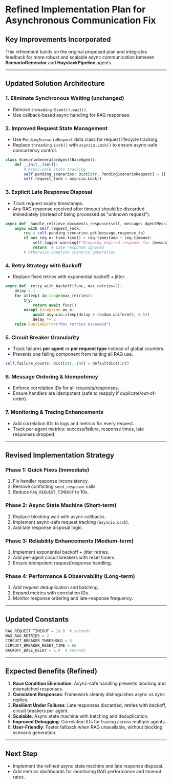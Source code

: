 # Refined Implementation Plan for Asynchronous Communication Fix

## Key Improvements Incorporated

This refinement builds on the original proposed plan and integrates feedback for more robust and scalable async communication between **ScenarioGenerator** and **HaystackPipeline** agents.

---

## Updated Solution Architecture

### 1. Eliminate Synchronous Waiting (unchanged)
- Remove `threading.Event().wait()`.
- Use callback-based async handling for RAG responses.

### 2. Improved Request State Management
- Use `PendingScenarioRequest` data class for request lifecycle tracking.
- Replace `threading.Lock()` with `asyncio.Lock()` to ensure async-safe concurrency control.

```python
class ScenarioGeneratorAgent(BaseAgent):
    def __init__(self):
        # Async-safe state tracking
        self.pending_scenarios: Dict[str, PendingScenarioRequest] = {}
        self.request_lock = asyncio.Lock()
```

### 3. Explicit Late Response Disposal
- Track request expiry timestamps.
- Any RAG response received after timeout should be discarded immediately (instead of being processed as "unknown request").

```python
async def _handle_retrieve_documents_response(self, message: AgentMessage):
    async with self.request_lock:
        req = self.pending_scenarios.get(message.response_to)
        if not req or time.time() > req.timestamp + req.timeout:
            self.logger.warning(f"Dropping expired response for {message.response_to}")
            return  # Late response ignored
        # Otherwise complete scenario generation
```

### 4. Retry Strategy with Backoff
- Replace fixed retries with exponential backoff + jitter.

```python
async def _retry_with_backoff(func, max_retries=2):
    delay = 1
    for attempt in range(max_retries):
        try:
            return await func()
        except Exception as e:
            await asyncio.sleep(delay + random.uniform(0, 0.5))
            delay *= 2
    raise RuntimeError("Max retries exceeded")
```

### 5. Circuit Breaker Granularity
- Track failures **per agent** or **per request type** instead of global counters.
- Prevents one failing component from halting all RAG use.

```python
self.failure_counts: Dict[str, int] = defaultdict(int)
```

### 6. Message Ordering & Idempotency
- Enforce correlation IDs for all requests/responses.
- Ensure handlers are idempotent (safe to reapply if duplicate/out-of-order).

### 7. Monitoring & Tracing Enhancements
- Add correlation IDs to logs and metrics for every request.
- Track per-agent metrics: success/failure, response times, late responses dropped.

---

## Revised Implementation Strategy

### Phase 1: Quick Fixes (Immediate)
1. Fix handler response inconsistency.
2. Remove conflicting `send_response` calls.
3. Reduce `RAG_REQUEST_TIMEOUT` to 10s.

### Phase 2: Async State Machine (Short-term)
1. Replace blocking wait with async callbacks.
2. Implement async-safe request tracking (`asyncio.Lock`).
3. Add late response disposal logic.

### Phase 3: Reliability Enhancements (Medium-term)
1. Implement exponential backoff + jitter retries.
2. Add per-agent circuit breakers with reset timers.
3. Ensure idempotent request/response handling.

### Phase 4: Performance & Observability (Long-term)
1. Add request deduplication and batching.
2. Expand metrics with correlation IDs.
3. Monitor response ordering and late-response frequency.

---

## Updated Constants

```python
RAG_REQUEST_TIMEOUT = 10.0  # seconds
MAX_RAG_RETRIES = 2
CIRCUIT_BREAKER_THRESHOLD = 5
CIRCUIT_BREAKER_RESET_TIME = 60
BACKOFF_BASE_DELAY = 1.0  # seconds
```

---

## Expected Benefits (Refined)

1. **Race Condition Elimination**: Async-safe handling prevents blocking and mismatched responses.  
2. **Consistent Responses**: Framework cleanly distinguishes async vs sync replies.  
3. **Resilient Under Failures**: Late responses discarded, retries with backoff, circuit breakers per agent.  
4. **Scalable**: Async state machine with batching and deduplication.  
5. **Improved Debugging**: Correlation IDs for tracing across multiple agents.  
6. **User-Friendly**: Faster fallback when RAG unavailable, without blocking scenario generation.  

---

## Next Step

- Implement the refined async state machine and late response disposal.
- Add metrics dashboards for monitoring RAG performance and timeout rates.

